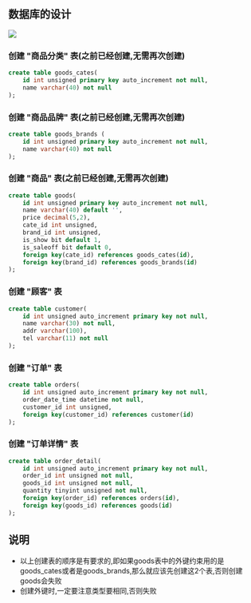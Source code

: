 ## 数据库的设计

![](/Images/18day/订单数据表设计.png)

### 创建 "商品分类" 表(之前已经创建,无需再次创建)

```sql
create table goods_cates(
    id int unsigned primary key auto_increment not null,
    name varchar(40) not null
);
```

### 创建 "商品品牌" 表(之前已经创建,无需再次创建)
```sql
create table goods_brands (
    id int unsigned primary key auto_increment not null,
    name varchar(40) not null
);
```

### 创建 "商品" 表(之前已经创建,无需再次创建)
```sql
create table goods(
    id int unsigned primary key auto_increment not null,
    name varchar(40) default '',
    price decimal(5,2),
    cate_id int unsigned,
    brand_id int unsigned,
    is_show bit default 1,
    is_saleoff bit default 0,
    foreign key(cate_id) references goods_cates(id),
    foreign key(brand_id) references goods_brands(id)
);
```

### 创建 "顾客" 表

```sql
create table customer(
	id int unsigned auto_increment primary key not null,
	name varchar(30) not null,
	addr varchar(100),
	tel varchar(11) not null
);
```

### 创建 "订单" 表

```sql
create table orders(
	id int unsigned auto_increment primary key not null,
	order_date_time datetime not null,
	customer_id int unsigned,
	foreign key(customer_id) references customer(id)
);
```

### 创建 "订单详情" 表

```sql
create table order_detail(
	id int unsigned auto_increment primary key not null,
	order_id int unsigned not null,
	goods_id int unsigned not null,
	quantity tinyint unsigned not null,
	foreign key(order_id) references orders(id),
	foreign key(goods_id) references goods(id)
);
```

## 说明
* 以上创建表的顺序是有要求的,即如果goods表中的外键约束用的是goods_cates或者是goods_brands,那么就应该先创建这2个表,否则创建goods会失败
* 创建外键时,一定要注意类型要相同,否则失败